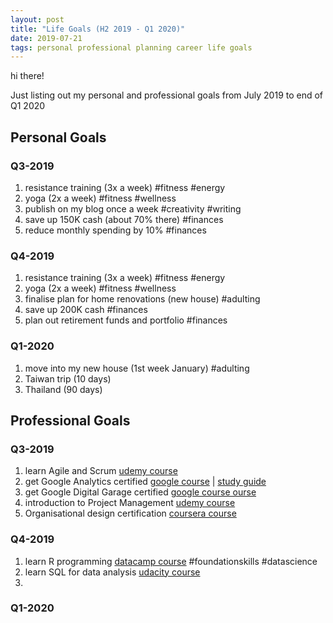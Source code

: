 ```yaml
---
layout: post
title: "Life Goals (H2 2019 - Q1 2020)"
date: 2019-07-21
tags: personal professional planning career life goals
---
```


hi there! 

Just listing out my personal and professional goals from July 2019 to end of Q1 2020

## Personal Goals
### Q3-2019
1. resistance training (3x a week) #fitness #energy
2. yoga (2x a week) #fitness #wellness
3. publish on my blog once a week #creativity #writing
4. save up 150K cash (about 70% there) #finances
5. reduce monthly spending by 10% #finances
 
### Q4-2019
1. resistance training (3x a week) #fitness #energy
2. yoga (2x a week) #fitness #wellness 
3. finalise plan for home renovations (new house) #adulting 
4. save up 200K cash #finances
5. plan out retirement funds and portfolio #finances

### Q1-2020
1. move into my new house (1st week January) #adulting 
2. Taiwan trip (10 days)
3. Thailand (90 days)


## Professional Goals

### Q3-2019
1. learn Agile and Scrum [udemy course](https://www.udemy.com/agile-with-scrum-from-beginner-to-advanced-project-management-agile/)
2. get Google Analytics certified [google course](https://analytics.google.com/analytics/academy/) | [study guide](https://www.optimizesmart.com/prepare-gaiq-test-tips-veteran/)
3. get Google Digital Garage certified [google course ourse](https://learndigital.withgoogle.com/digitalgarage/courses)
4. introduction to Project Management [udemy course](https://www.udemy.com/project-management)
5. Organisational design certification [coursera course](https://www.coursera.org/learn/organisational-design-know-your-organisation)



### Q4-2019

 1. learn R programming [datacamp course](https://www.datacamp.com/courses/free-introduction-to-r) #foundationskills #datascience
 2. learn SQL for data analysis [udacity course](https://www.udacity.com/course/sql-for-data-analysis--ud198)
 3. 

### Q1-2020

